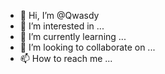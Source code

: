 - 👋 Hi, I’m @Qwasdy
- 👀 I’m interested in ...
- 🌱 I’m currently learning ...
- 💞️ I’m looking to collaborate on ...
- 📫 How to reach me ...

<!---
Qwasdy/Qwasdy is a ✨ special ✨ repository because its `README.md` (this file) appears on your GitHub profile.
You can click the Preview link to take a look at your changes.
--->
